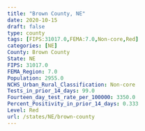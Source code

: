```yaml
---
title: "Brown County, NE"
date: 2020-10-15
draft: false
type: county
tags: [FIPS:31017.0,FEMA:7.0,Non-core,Red]
categories: [NE]
County: Brown County
State: NE
FIPS: 31017.0
FEMA_Region: 7.0
Population: 2955.0
NCHS_Urban_Rural_Classification: Non-core
Tests_in_prior_14_days: 99.0
Fourteen_day_test_rate_per_100000: 3350.0
Percent_Positivity_in_prior_14_days: 0.333
Level: Red
url: /states/NE/brown-county
---
```



